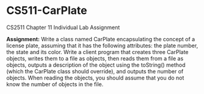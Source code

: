 # CS511-CarPlate
CS2511 Chapter 11 Individual Lab Assignment

**Assignment:** Write a class  named CarPlate encapsulating the concept of a license plate, assuming that it has the following attributes: the plate number, the state and its color. 
Write a client program that creates three CarPlate objects, writes them to a file as objects, then reads them from a file as objects, outputs a description of the object using the toString() method (which the CarPlate class should override), and outputs the number of objects. When reading the objects, you should assume that you do not know the number of objects in the file.
